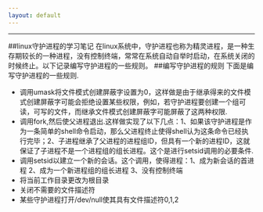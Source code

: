 ```yaml
---
layout: default
---
```


-----
##linux守护进程的学习笔记
在linux系统中，守护进程也称为精灵进程，是一种生存期较长的一种进程，没有控制终端，常常在系统自动自举时启动，在系统关闭的时候终止。以下记录编写守护进程的一些规则。
##编写守护进程的规则
下面是编写守护进程的一些规则. 
* 调用umask将文件模式创建屏蔽字设置为0，这样做是由于继承得来的文件模式创建屏蔽字可能会拒绝设置某些权限，例如，若守护进程要创建一个组可读，可写的文件，而继承文件模式创建屏蔽字可能屏蔽了这两种权限.    
* 调用fork,然后使父进程退出.这样做实现了以下几点：1、如果该守护进程是作为一条简单的shell命令启动，那么父进程终止使得shell认为这条命令已经执行完毕；2、子进程继承了父进程的进程组ID，但具有一个新的进程ID，这就保证了子进程不是一个进程组的组长进程。这个是进行setsid调用的必要条件.    
* 调用setsid以建立一个新的会话。这个调用，使得进程：1、成为新会话的首进程 2、成为一个新进程组的组长进程 3、没有控制终端
* 将当前工作目录更改为根目录    
* 关闭不需要的文件描述符    
* 某些守护进程打开/dev/null使其具有文件描述符0,1,2    
